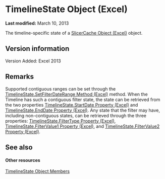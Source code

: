 
# TimelineState Object (Excel)

 **Last modified:** March 10, 2013

The timeline-specific state of a  [SlicerCache Object (Excel)](6e6533e3-0503-a1d3-9ecd-f7997233565f.md) object.

## Version information

Version Added: Excel 2013 


## Remarks

Supported contiguous ranges can be set through the  [TimelineState.SetFilterDateRange Method (Excel)](c0ceea5c-9aa2-39a2-ce58-e37befeb0175.md) method. When the Timeline has such a contiguous filter state, the state can be retrieved from the two properties [TimelineState.StartDate Property (Excel)](3de8df53-1a36-428e-50dd-c7f45aa73b25.md) and [TimelineState.EndDate Property (Excel)](1d33ce70-32ed-a439-eb34-7305fd9557f2.md). Any state that the filter may have, including non-contiguous states, can be retrieved through the three properties:  [TimelineState.FilterType Property (Excel)](8ba72a5e-0b0b-2d15-ccea-fb2cda537aae.md),  [TimelineState.FilterValue1 Property (Excel)](6e10c4c3-465c-e097-8b3d-a76f8e2594e0.md), and  [TimelineState.FilterValue2 Property (Excel)](c48ba531-70fd-25db-e61f-a8cccd99ca82.md).


## See also


#### Other resources


 [TimelineState Object Members](6c21dcbb-b0a6-0f24-27f6-6aefafc5f6ec.md)
